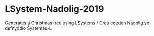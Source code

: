 # LSystem-Nadolig-2019
Generates a Christmas tree using LSystems / Creu coeden Nadolig yn defnyddio Systemau-L

